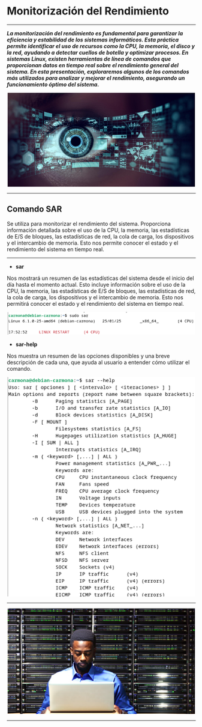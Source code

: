 # **Monitorización del Rendimiento**

---
***La monitorización del rendimiento es fundamental para garantizar la eficiencia y estabilidad de los sistemas informáticos. Esta práctica permite identificar el uso de recursos como la CPU, la memoria, el disco y la red, ayudando a detectar cuellos de botella y optimizar procesos. En sistemas Linux, existen herramientas de línea de comandos que proporcionan datos en tiempo real sobre el rendimiento general del sistema. En esta presentación, exploraremos algunos de los comandos más utilizados para analizar y mejorar el rendimiento, asegurando un funcionamiento óptimo del sistema.***

<p align="center">
  <img src="/imagenes/ojo.jpg" alt="Descripción de la imagen" width="500"/>
</p> 

---
## **Comando SAR**
 
Se utiliza para monitorizar el rendimiento del sistema. Proporciona información detallada sobre el uso de la CPU, la memoria, las estadísticas de E/S de bloques, las estadísticas de red, la cola de carga, los dispositivos y el intercambio de memoria. Esto nos permite conocer el estado y el rendimiento del sistema en tiempo real.

---
- **sar**

Nos mostrará un resumen de las estadísticas del sistema desde el inicio del día hasta el momento actual. Esto incluye información sobre el uso de la CPU, la memoria, las estadísticas de E/S de bloques, las estadísticas de red, la cola de carga, los dispositivos y el intercambio de memoria. Esto nos permitirá conocer el estado y el rendimiento del sistema en tiempo real.

<p align="center">
  <img src="/imagenes/sar.png" alt="Descripción de la imagen" width="500"/>
</p> 

- **sar-help**

Nos muestra un resumen de las opciones disponibles y una breve descripción de cada una, que ayuda al usuario a entender cómo utilizar el comando.

<p align="center">
  <img src="/imagenes/sar-help.png" alt="Descripción de la imagen" width="500"/>
</p> 



---

<p align="center">
  <img src="/imagenes/16.png" alt="Descripción de la imagen" width="500"/>
</p> 

---

